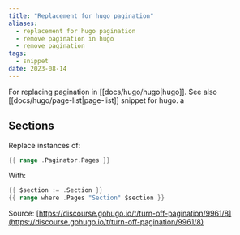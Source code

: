 ```yaml
---
title: "Replacement for hugo pagination"
aliases:
  - replacement for hugo pagination
  - remove pagination in hugo
  - remove pagination
tags:
  - snippet
date: 2023-08-14
---
```

For replacing pagination in [[docs/hugo/hugo|hugo]]. See also [[docs/hugo/page-list|page-list]] snippet for hugo.
a
## Sections
Replace instances of:

```go
{{ range .Paginator.Pages }}
```

With:

```go
{{ $section := .Section }}
{{ range where .Pages "Section" $section }}
```

Source: [https://discourse.gohugo.io/t/turn-off-pagination/9961/8](https://discourse.gohugo.io/t/turn-off-pagination/9961/8)